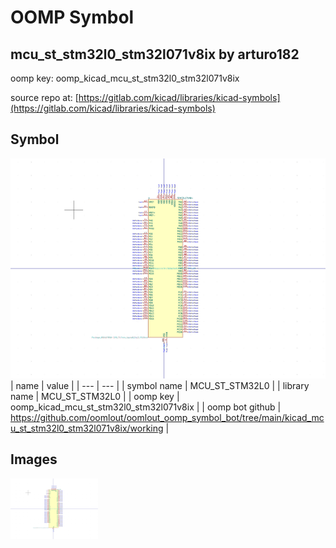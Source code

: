# OOMP Symbol  
## mcu_st_stm32l0_stm32l071v8ix  by arturo182  
  
oomp key: oomp_kicad_mcu_st_stm32l0_stm32l071v8ix  
  
source repo at: [https://gitlab.com/kicad/libraries/kicad-symbols](https://gitlab.com/kicad/libraries/kicad-symbols)  
## Symbol  
  
[![working.png](working_600.png)](working.png)  
| name | value | 
| --- | --- | 
| symbol name | MCU_ST_STM32L0 | 
| library name | MCU_ST_STM32L0 | 
| oomp key | oomp_kicad_mcu_st_stm32l0_stm32l071v8ix | 
| oomp bot github | https://github.com/oomlout/oomlout_oomp_symbol_bot/tree/main/kicad_mcu_st_stm32l0_stm32l071v8ix/working | 
## Images  
  
[![working.png](working_140.png)](working.png)  
